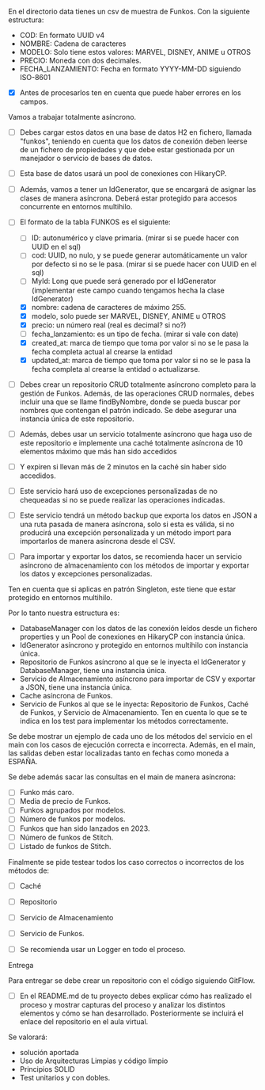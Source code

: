En el directorio data tienes un csv de muestra de Funkos. Con la siguiente estructura:
- COD: En formato UUID v4
- NOMBRE: Cadena de caracteres
- MODELO: Solo tiene estos valores: MARVEL, DISNEY, ANIME u OTROS
- PRECIO: Moneda con dos decimales.
- FECHA_LANZAMIENTO: Fecha en formato YYYY-MM-DD siguiendo ISO-8601

- [x] Antes de procesarlos ten en cuenta que puede haber errores en los campos.

Vamos a trabajar totalmente asíncrono.

- [ ] Debes cargar estos datos en una base de datos H2 en fichero, llamada "funkos", teniendo en cuenta que los datos de 
conexión deben leerse de un fichero de propiedades y que debe estar gestionada por un manejador o servicio de bases de 
datos. 
- [ ] Esta base de datos usará un pool de conexiones con HikaryCP.

- [ ] Además, vamos a tener un IdGenerator, que se encargará de asignar las clases de manera asíncrona. Deberá estar protegido para accesos concurrente en entornos multihilo.

- [ ] El formato de la tabla FUNKOS es el siguiente:
    - [ ] ID: autonumérico y clave primaria. (mirar si se puede hacer con UUID en el sql)
    - [ ] cod: UUID, no nulo, y se puede generar automáticamente un valor por defecto si no se le pasa. (mirar si se puede hacer con UUID en el sql)
    - [ ] MyId: Long que puede será generado por el IdGenerator (implementar este campo cuando tengamos hecha la clase IdGenerator)
    - [x] nombre: cadena de caracteres de máximo 255.
    - [x] modelo, solo puede ser MARVEL, DISNEY, ANIME u OTROS
    - [x] precio: un número real (real es decimal? si no?)
    - [ ] fecha_lanzamiento: es un tipo de fecha. (mirar si vale con date)
    - [x] created_at: marca de tiempo que toma por valor si no se le pasa la fecha completa actual al crearse la entidad
    - [x] updated_at: marca de tiempo que toma por valor si no se le pasa la fecha completa al crearse la entidad o actualizarse.

- [ ] Debes crear un repositorio CRUD totalmente asíncrono completo para la gestión de Funkos. Además, de las operaciones CRUD 
normales, debes incluir una que se llame findByNombre, donde se pueda buscar por nombres que contengan el patrón indicado. 
Se debe asegurar una instancia única de este repositorio.

- [ ] Además, debes usar un servicio totalmente asíncrono que haga uso de este repositorio e implemente una caché totalmente 
asíncrona de 10 elementos máximo que más han sido accedidos 
- [ ] Y expiren si llevan más de 2 minutos en la caché sin haber sido accedidos. 
- [ ] Este servicio hará uso de excepciones personalizadas de no chequeadas si no se puede realizar las 
operaciones indicadas.
- [ ] Este servicio tendrá un método backup que exporta los datos en JSON a una ruta pasada de manera asíncrona, solo si esta 
es válida, si no producirá una excepción personalizada y un método import para importarlos de manera asíncrona desde el CSV.

- [ ] Para importar y exportar los datos, se recomienda hacer un servicio asíncrono de almacenamiento con los métodos de importar
y exportar los datos y excepciones personalizadas.

Ten en cuenta que si aplicas en patrón Singleton, este tiene que estar protegido en entornos multihilo.

Por lo tanto nuestra estructura es:
- DatabaseManager con los datos de las conexión leídos desde un fichero properties y un Pool de conexiones en HikaryCP con instancia única.
- IdGenerator asíncrono y protegido en entornos multihilo con instancia única.
- Repositorio de Funkos asíncrono al que se le inyecta el IdGenerator y DatabaseManager, tiene una instancia única.
- Servicio de Almacenamiento asíncrono para importar de CSV y exportar a JSON, tiene una instancia única.
- Cache asíncrona de Funkos.
- Servicio de Funkos al que se le inyecta: Repositorio de Funkos, Caché de Funkos, y Servicio de Almacenamiento. Ten en cuenta lo que se te indica en los test para implementar los métodos correctamente.

Se debe mostrar un ejemplo de cada uno de los métodos del servicio en el main con los casos de ejecución correcta e incorrecta. Además, en el main, las salidas deben estar localizadas tanto en fechas como moneda a ESPAÑA.

Se debe además sacar las consultas en el main de manera asíncrona:
- [ ] Funko más caro.
- [ ] Media de precio de Funkos.
- [ ] Funkos agrupados por modelos.
- [ ] Número de funkos por modelos.
- [ ] Funkos que han sido lanzados en 2023.
- [ ] Número de funkos de Stitch.
- [ ] Listado de funkos de Stitch.

Finalmente se pide testear todos los caso correctos o incorrectos de los métodos de:
- [ ] Caché
- [ ] Repositorio
- [ ] Servicio de Almacenamiento
- [ ] Servicio de Funkos.

- [ ] Se recomienda usar un Logger en todo el proceso.

Entrega

Para entregar se debe crear un repositorio con el código siguiendo GitFlow. 
- [ ] En el README.md de tu proyecto debes explicar cómo has realizado el proceso y mostrar capturas del proceso y analizar
los distintos elementos y cómo se han desarrollado. Posteriormente se incluirá el enlace del repositorio en el aula virtual.

Se valorará:
- solución aportada
- Uso de Arquitecturas Limpias y código limpio
- Principios SOLID
- Test unitarios y con dobles.